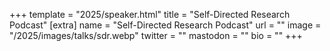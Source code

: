 +++
template = "2025/speaker.html"
title = "Self-Directed Research Podcast"
[extra]
  name = "Self-Directed Research Podcast"
  url = ""
  image = "/2025/images/talks/sdr.webp"
  twitter = ""
  mastodon = ""
  bio = ""
+++
